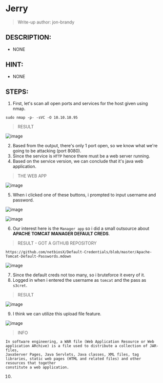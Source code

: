 # Jerry
> Write-up author: jon-brandy
## DESCRIPTION:
- NONE
## HINT:
- NONE
## STEPS:
1. First, let's scan all open ports and services for the host given using nmap.

```
sudo nmap -p- -sVC -O 10.10.10.95
```

> RESULT

![image](https://user-images.githubusercontent.com/70703371/210326505-71899f44-f1cb-4316-9b13-3f3cb4b1a13d.png)


2. Based from the output, there's only 1 port open, so we know what we're going to be attacking (port 8080).
3. Since the service is `HTTP` hence there must be a web server running.
4. Based on the service version, we can conclude that it's java web application.

> THE WEB APP

![image](https://user-images.githubusercontent.com/70703371/210327304-ab166588-acdd-481e-9379-5775b44e8a27.png)


5. When i clicked one of these buttons, i prompted to input username and password.

![image](https://user-images.githubusercontent.com/70703371/210327569-c0061bb7-900a-485d-ae35-307f9b8b12f5.png)


![image](https://user-images.githubusercontent.com/70703371/210327593-be4d82ce-41df-4519-811d-f589a2d7c290.png)


6. Our interest here is the `Manager app` so i did a small outsource about **APACHE TOMCAT MANAGER DEFAULT CREDS**.

> RESULT - GOT A GITHUB REPOSITORY

```
https://github.com/netbiosX/Default-Credentials/blob/master/Apache-Tomcat-Default-Passwords.mdown
```

![image](https://user-images.githubusercontent.com/70703371/210327887-8dc0da21-04ae-42ba-aa5c-683bfd55ce40.png)


7. Since the default creds not too many, so i bruteforce it every of it.
8. Logged in when i entered the username as `tomcat` and the pass as `s3cret`.

> RESULT

![image](https://user-images.githubusercontent.com/70703371/210328200-0429966e-e8c3-483d-9f77-f3b7bb2f6807.png)


9. I think we can utilize this upload file feature.

![image](https://user-images.githubusercontent.com/70703371/210328421-87ebf759-3b0d-4b2d-9e39-02daa2f6520c.png)

> INFO

```
In software engineering, a WAR file (Web Application Resource or Web application ARchive) is a file used to distribute a collection of JAR-files, 
JavaServer Pages, Java Servlets, Java classes, XML files, tag libraries, static web pages (HTML and related files) and other resources that together 
constitute a web application. 
```

10.
